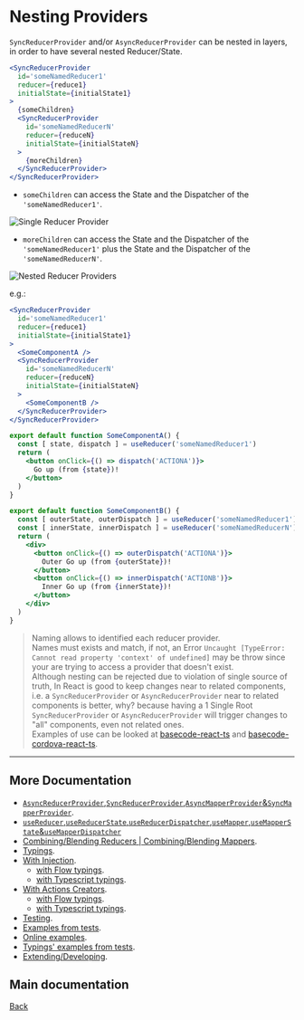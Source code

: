 # Nesting Providers

`SyncReducerProvider` and/or `AsyncReducerProvider` can be nested in layers, in order to have several nested Reducer/State.

```jsx
<SyncReducerProvider
  id='someNamedReducer1'
  reducer={reduce1}
  initialState={initialState1}
>
  {someChildren}
  <SyncReducerProvider
    id='someNamedReducerN'
    reducer={reduceN}
    initialState={initialStateN}
  >
    {moreChildren}
  </SyncReducerProvider>
</SyncReducerProvider>
```

* `someChildren` can access the State and the Dispatcher of the `'someNamedReducer1'`.

![`Single Reducer Provider`](single-reducer-provider.svg "Single Reducer Provider")

* `moreChildren` can access the State and the Dispatcher of the `'someNamedReducer1'` plus the State and the Dispatcher of the `'someNamedReducerN'`.

![Nested Reducer Providers](nested-named-reducer.svg "Nested Reducer Providers")

e.g.:

```jsx
<SyncReducerProvider
  id='someNamedReducer1'
  reducer={reduce1}
  initialState={initialState1}
>
  <SomeComponentA />
  <SyncReducerProvider
    id='someNamedReducerN'
    reducer={reduceN}
    initialState={initialStateN}
  >
    <SomeComponentB />
  </SyncReducerProvider>
</SyncReducerProvider>
```

```jsx
export default function SomeComponentA() {
  const [ state, dispatch ] = useReducer('someNamedReducer1')
  return (
    <button onClick={() => dispatch('ACTIONA')}>
      Go up (from {state})!
    </button>
  )
}
```

```jsx
export default function SomeComponentB() {
  const [ outerState, outerDispatch ] = useReducer('someNamedReducer1')
  const [ innerState, innerDispatch ] = useReducer('someNamedReducerN')
  return (
    <div>
      <button onClick={() => outerDispatch('ACTIONA')}>
        Outer Go up (from {outerState})!
      </button>
      <button onClick={() => innerDispatch('ACTIONB')}>
        Inner Go up (from {innerState})!
      </button>
    </div>
  )
}
```

> Naming allows to identified each reducer provider.  
> Names must exists and match, if not, an Error `Uncaught [TypeError: Cannot read property 'context' of undefined]` may be throw since your are trying to access a provider that doesn't exist.  
> Although nesting can be rejected due to violation of single source of truth, In React is good to keep changes near to related components, i.e. a `SyncReducerProvider` or `AsyncReducerProvider` near to related components is better, why? because having a 1 Single Root `SyncReducerProvider` or `AsyncReducerProvider` will trigger changes to "all" components, even not related ones.  
> Examples of use can be looked at [basecode-react-ts](https://github.com/gmullerb/basecode-react-ts) and [basecode-cordova-react-ts](https://github.com/gmullerb/basecode-cordova-react-ts).  

__________________

## More Documentation

* [`AsyncReducerProvider`,`SyncReducerProvider`,`AsyncMapperProvider`&`SyncMapperProvider`](readme/reference.md#definition).
* [`useReducer`,`useReducerState`,`useReducerDispatcher`,`useMapper`,`useMapperState`&`useMapperDispatcher`](readme/reference.md#consumption)
* [Combining/Blending Reducers | Combining/Blending Mappers](readme/blending.md).
* [Typings](typings.md).
* [With Injection](with-injection.md).
  * [with Flow typings](with-injection-and-flow-typings.md).
  * [with Typescript typings](with-injection-and-ts-typings.md).
* [With Actions Creators](with-actions-creators.md).
  * [with Flow typings](with-actions-creators-and-flow-typings.md).
  * [with Typescript typings](with-actions-creators-and-ts-typings.md).
* [Testing](testing.md).
* [Examples from tests](../tests/js).
* [Online examples](readme/online.md).
* [Typings' examples from tests](../tests/typings).
* [Extending/Developing](developing.md).

## Main documentation

[Back](../README.md)

